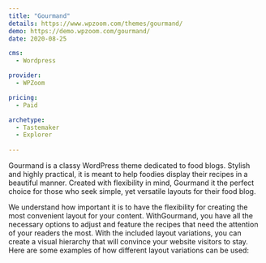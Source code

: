 ```yaml
---
title: "Gourmand"
details: https://www.wpzoom.com/themes/gourmand/
demo: https://demo.wpzoom.com/gourmand/
date: 2020-08-25

cms: 
  - Wordpress

provider: 
  - WPZoom

pricing:
  - Paid

archetype:
  - Tastemaker
  - Explorer
  
---
```


Gourmand is a classy WordPress theme dedicated to food blogs. Stylish and highly practical, it is meant to help foodies display their recipes in a beautiful manner. Created with flexibility in mind, Gourmand it the perfect choice for those who seek simple, yet versatile layouts for their food blog.

We understand how important it is to have the flexibility for creating the most convenient layout for your content. WithGourmand, you have all the necessary options to adjust and feature the recipes that need the attention of your readers the most. With the included layout variations, you can create a visual hierarchy that will convince your website visitors to stay. Here are some examples of how different layout variations can be used: